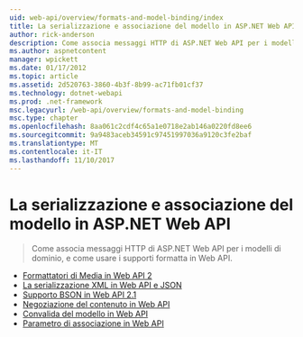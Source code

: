 ```yaml
---
uid: web-api/overview/formats-and-model-binding/index
title: La serializzazione e associazione del modello in ASP.NET Web API | Documenti Microsoft
author: rick-anderson
description: Come associa messaggi HTTP di ASP.NET Web API per i modelli di dominio, e come usare i supporti formatta in Web API.
ms.author: aspnetcontent
manager: wpickett
ms.date: 01/17/2012
ms.topic: article
ms.assetid: 2d520763-3860-4b3f-8b99-ac71fb01cf37
ms.technology: dotnet-webapi
ms.prod: .net-framework
msc.legacyurl: /web-api/overview/formats-and-model-binding
msc.type: chapter
ms.openlocfilehash: 8aa061c2cdf4c65a1e0718e2ab146a0220fd8ee6
ms.sourcegitcommit: 9a9483aceb34591c97451997036a9120c3fe2baf
ms.translationtype: MT
ms.contentlocale: it-IT
ms.lasthandoff: 11/10/2017
---
```

<a name="serialization-and-model-binding-in-aspnet-web-api"></a>La serializzazione e associazione del modello in ASP.NET Web API
====================
> Come associa messaggi HTTP di ASP.NET Web API per i modelli di dominio, e come usare i supporti formatta in Web API.


- [Formattatori di Media in Web API 2](media-formatters.md)
- [La serializzazione XML in Web API e JSON](json-and-xml-serialization.md)
- [Supporto BSON in Web API 2.1](bson-support-in-web-api-21.md)
- [Negoziazione del contenuto in Web API](content-negotiation.md)
- [Convalida del modello in Web API](model-validation-in-aspnet-web-api.md)
- [Parametro di associazione in Web API](parameter-binding-in-aspnet-web-api.md)
